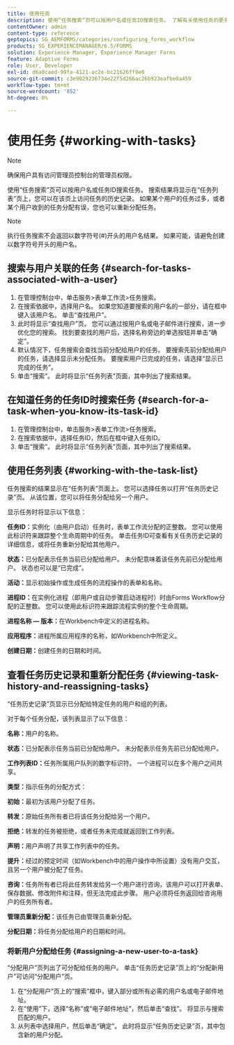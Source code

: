 ```yaml
---
title: 使用任务
description: 使用“任务搜索”页可以按用户名或任务ID搜索任务。 了解有关使用任务的更多信息。
contentOwner: admin
content-type: reference
geptopics: SG_AEMFORMS/categories/configuring_forms_workflow
products: SG_EXPERIENCEMANAGER/6.5/FORMS
solution: Experience Manager, Experience Manager Forms
feature: Adaptive Forms
role: User, Developer
exl-id: d6a0caed-99fa-4121-ac2e-bc21626ff9e0
source-git-commit: c3e9029236734e22f5d266ac26b923eafbe0a459
workflow-type: tm+mt
source-wordcount: '852'
ht-degree: 0%

---
```


# 使用任务 {#working-with-tasks}

>[!NOTE]
> 
> 确保用户具有访问管理员控制台的管理员权限。

使用“任务搜索”页可以按用户名或任务ID搜索任务。 搜索结果将显示在“任务列表”页上，您可以在该页上访问任务的历史记录。 如果某个用户的任务过多，或者某个用户收到的任务分配有误，您也可以重新分配任务。

>[!NOTE]
>
>执行任务搜索不会返回以数字符号(#)开头的用户名结果。 如果可能，请避免创建以数字符号开头的用户名。

## 搜索与用户关联的任务 {#search-for-tasks-associated-with-a-user}

1. 在管理控制台中，单击服务>表单工作流>任务搜索。
1. 在搜索依据中，选择用户名。 如果您知道要搜索的用户名的一部分，请在框中键入该用户名。 单击“查找用户”。
1. 此时将显示“查找用户”页。 您可以通过按用户名或电子邮件进行搜索，进一步优化您的搜索。 找到要查找的用户后，选择名称旁边的单选按钮并单击“确定”。
1. 默认情况下，任务搜索会查找当前分配给用户的任务。 要搜索先前分配给用户的任务，请选择显示未分配任务。 要搜索用户已完成的任务，请选择“显示已完成的任务”。
1. 单击“搜索”。 此时将显示“任务列表”页面，其中列出了搜索结果。

## 在知道任务的任务ID时搜索任务 {#search-for-a-task-when-you-know-its-task-id}

1. 在管理控制台中，单击服务>表单工作流>任务搜索。
1. 在搜索依据中，选择任务ID，然后在框中键入任务ID。
1. 单击“搜索”。 此时将显示“任务列表”页面，其中列出了搜索结果。

## 使用任务列表 {#working-with-the-task-list}

任务搜索的结果显示在“任务列表”页面上。 您可以选择任务以打开“任务历史记录”页。 从该位置，您可以将任务分配给另一个用户。

显示任务时将显示以下信息：

**任务ID：**&#x200B;实例化（由用户启动）任务时，表单工作流分配的正整数。 您可以使用此标识符来跟踪整个生命周期中的任务。 单击任务ID可查看有关任务历史记录的详细信息，或将任务重新分配给其他用户。

**状态：**&#x200B;已分配表示任务当前已分配给用户。 未分配意味着该任务先前已分配给用户。 状态也可以是“已完成”。

**活动：**&#x200B;显示初始操作或生成任务的流程操作的表单和名称。

**进程ID：**&#x200B;在实例化进程（即用户或自动步骤启动进程时）时由Forms Workflow分配的正整数。 您可以使用此标识符来跟踪流程实例的整个生命周期。

**进程名称 — 版本：**&#x200B;在Workbench中定义的进程名称。

**应用程序：**&#x200B;进程所属应用程序的名称，如Workbench中所定义。

**创建日期：**&#x200B;创建任务的日期和时间。

## 查看任务历史记录和重新分配任务 {#viewing-task-history-and-reassigning-tasks}

“任务历史记录”页显示已分配给特定任务的用户和组的列表。

对于每个任务分配，该列表显示了以下信息：

**名称：**&#x200B;用户的名称。

**状态：**&#x200B;已分配表示任务当前已分配给用户。 未分配表示任务先前已分配给用户。

**工作列表ID：**&#x200B;任务所属用户队列的数字标识符。 一个进程可以在多个用户之间共享。

**类型：**&#x200B;指示任务的分配方式：

**初始：**&#x200B;最初为该用户分配了任务。

**转发：**&#x200B;原始任务所有者已将该任务分配给另一个用户。

**拒绝：**&#x200B;转发的任务被拒绝，或者任务未完成就返回到工作列表。

**声明：**&#x200B;用户声明了共享工作列表中的任务。

**提升：**&#x200B;经过的预定时间（如Workbench中的用户操作中所设置）没有用户交互，且另一个用户被分配了任务。

**咨询：**&#x200B;任务所有者已将此任务转发给另一个用户进行咨询，该用户可以打开表单、保存数据、修改附件和注释，但无法完成此步骤。 用户必须将任务返回给咨询用户的任务所有者。

**管理员重新分配：**&#x200B;该任务已由管理员重新分配。

**分配日期：**&#x200B;将任务分配给用户的日期和时间。

### 将新用户分配给任务 {#assigning-a-new-user-to-a-task}

“分配用户”页列出了可分配给任务的用户。 单击“任务历史记录”页上的“分配新用户”可访问“分配用户”页。

1. 在“分配用户”页上的“搜索”框中，键入部分或所有必需的用户名或电子邮件地址。
1. 在“使用”下，选择“名称”或“电子邮件地址”，然后单击“查找”。 将显示与搜索匹配的用户。
1. 从列表中选择用户，然后单击“确定”。 此时将显示“任务历史记录”页，其中包含新的用户分配。
